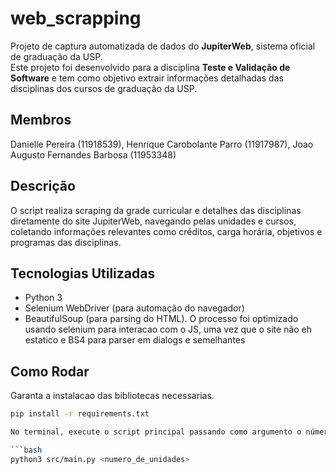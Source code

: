 # web_scrapping

Projeto de captura automatizada de dados do **JupiterWeb**, sistema oficial de graduação da USP.  
Este projeto foi desenvolvido para a disciplina **Teste e Validação de Software** e tem como objetivo extrair informações detalhadas das disciplinas dos cursos de graduação da USP.

## Membros
Danielle Pereira (11918539), Henrique Carobolante Parro (11917987), Joao Augusto Fernandes Barbosa (11953348)

## Descrição

O script realiza scraping da grade curricular e detalhes das disciplinas diretamente do site JupiterWeb, navegando pelas unidades e cursos, coletando informações relevantes como créditos, carga horária, objetivos e programas das disciplinas.

## Tecnologias Utilizadas

- Python 3
- Selenium WebDriver (para automação do navegador)
- BeautifulSoup (para parsing do HTML). O processo foi optimizado usando selenium para interacao com o JS, uma vez que o site não eh estatico e BS4 para parser em dialogs e semelhantes

## Como Rodar
Garanta a instalacao das bibliotecas necessarias.
```bash
pip install -r requirements.txt

No terminal, execute o script principal passando como argumento o número de unidades que deseja processar.

```bash
python3 src/main.py <numero_de_unidades>
